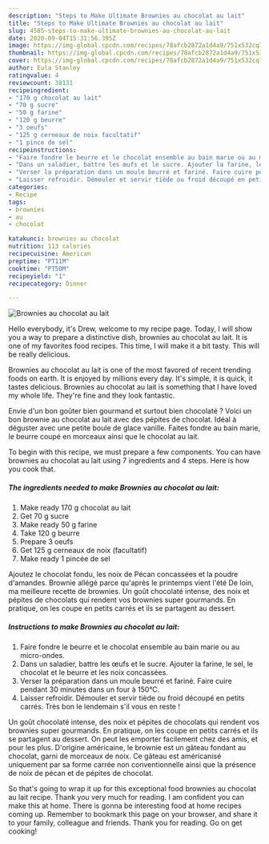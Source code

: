 ```yaml
---
description: "Steps to Make Ultimate Brownies au chocolat au lait"
title: "Steps to Make Ultimate Brownies au chocolat au lait"
slug: 4585-steps-to-make-ultimate-brownies-au-chocolat-au-lait
date: 2020-09-04T15:31:56.395Z
image: https://img-global.cpcdn.com/recipes/78afcb2872a1d4a9/751x532cq70/brownies-au-chocolat-au-lait-photo-principale-de-la-recette.jpg
thumbnail: https://img-global.cpcdn.com/recipes/78afcb2872a1d4a9/751x532cq70/brownies-au-chocolat-au-lait-photo-principale-de-la-recette.jpg
cover: https://img-global.cpcdn.com/recipes/78afcb2872a1d4a9/751x532cq70/brownies-au-chocolat-au-lait-photo-principale-de-la-recette.jpg
author: Eula Stanley
ratingvalue: 4
reviewcount: 38131
recipeingredient:
- "170 g chocolat au lait"
- "70 g sucre"
- "50 g farine"
- "120 g beurre"
- "3 oeufs"
- "125 g cerneaux de noix facultatif"
- "1 pince de sel"
recipeinstructions:
- "Faire fondre le beurre et le chocolat ensemble au bain marie ou au micro-ondes."
- "Dans un saladier, battre les œufs et le sucre. Ajouter la farine, le sel, le chocolat et le beurre et les noix concassées."
- "Verser la préparation dans un moule beurré et fariné. Faire cuire pendant 30 minutes dans un four à 150°C."
- "Laisser refroidir. Démouler et servir tiède ou froid découpé en petits carrés. Très bon le lendemain s&#39;il vous en reste !"
categories:
- Recipe
tags:
- brownies
- au
- chocolat

katakunci: brownies au chocolat 
nutrition: 113 calories
recipecuisine: American
preptime: "PT11M"
cooktime: "PT50M"
recipeyield: "1"
recipecategory: Dinner

---
```



![Brownies au chocolat au lait](https://img-global.cpcdn.com/recipes/78afcb2872a1d4a9/751x532cq70/brownies-au-chocolat-au-lait-photo-principale-de-la-recette.jpg)

Hello everybody, it's Drew, welcome to my recipe page. Today, I will show you a way to prepare a distinctive dish, brownies au chocolat au lait. It is one of my favorites food recipes. This time, I will make it a bit tasty. This will be really delicious.

Brownies au chocolat au lait is one of the most favored of recent trending foods on earth. It is enjoyed by millions every day. It's simple, it is quick, it tastes delicious. Brownies au chocolat au lait is something that I have loved my whole life. They're fine and they look fantastic.

Envie d&#39;un bon goûter bien gourmand et surtout bien chocolaté ? Voici un bon brownie au chocolat au lait avec des pépites de chocolat. Idéal à déguster avec une petite boule de glace vanille. Faites fondre au bain marie, le beurre coupé en morceaux ainsi que le chocolat au lait.


To begin with this recipe, we must prepare a few components. You can have brownies au chocolat au lait using 7 ingredients and 4 steps. Here is how you cook that.

<!--inarticleads1-->

##### The ingredients needed to make Brownies au chocolat au lait:

1. Make ready 170 g chocolat au lait
1. Get 70 g sucre
1. Make ready 50 g farine
1. Take 120 g beurre
1. Prepare 3 oeufs
1. Get 125 g cerneaux de noix (facultatif)
1. Make ready 1 pincée de sel


Ajoutez le chocolat fondu, les noix de Pécan concassées et la poudre d&#39;amandes. Brownie allégé parce qu&#39;après le printemps vient l&#39;été De loin, ma meilleure recette de brownies. Un goût chocolaté intense, des noix et pépites de chocolats qui rendent vos brownies super gourmands. En pratique, on les coupe en petits carrés et ils se partagent au dessert. 

<!--inarticleads2-->

##### Instructions to make Brownies au chocolat au lait:

1. Faire fondre le beurre et le chocolat ensemble au bain marie ou au micro-ondes.
1. Dans un saladier, battre les œufs et le sucre. Ajouter la farine, le sel, le chocolat et le beurre et les noix concassées.
1. Verser la préparation dans un moule beurré et fariné. Faire cuire pendant 30 minutes dans un four à 150°C.
1. Laisser refroidir. Démouler et servir tiède ou froid découpé en petits carrés. Très bon le lendemain s&#39;il vous en reste !


Un goût chocolaté intense, des noix et pépites de chocolats qui rendent vos brownies super gourmands. En pratique, on les coupe en petits carrés et ils se partagent au dessert. On peut les emporter facilement chez des amis, et pour les plus. D&#39;origine américaine, le brownie est un gâteau fondant au chocolat, garni de morceaux de noix. Ce gâteau est américanisé uniquement par sa forme carrée non conventionnelle ainsi que la présence de noix de pécan et de pépites de chocolat. 

So that's going to wrap it up for this exceptional food brownies au chocolat au lait recipe. Thank you very much for reading. I am confident you can make this at home. There is gonna be interesting food at home recipes coming up. Remember to bookmark this page on your browser, and share it to your family, colleague and friends. Thank you for reading. Go on get cooking!

